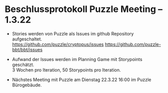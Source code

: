 # Beschlussprotokoll Puzzle Meeting – 1.3.22

- Stories werden von Puzzle als Issues im github Repository aufgeschaltet. \
https://github.com/puzzle/cryptopus/issues
https://github.com/puzzle-bbt/bbt/issues

- Aufwand der Issues werden im Planning Game mit Storypoints geschätzt.\
3 Wochen pro Iteration, 50 Storypoints pro Iteration.

- Nächstes Meeting mit Puzzle am Dienstag 22.3.22 16:00 im Puzzle Bürogebäude.
